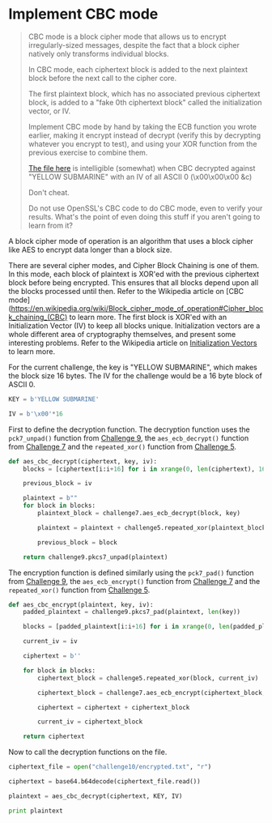 # Implement CBC mode
> CBC mode is a block cipher mode that allows us to encrypt irregularly-sized messages, despite the fact that a block cipher natively only transforms individual blocks.
>
> In CBC mode, each ciphertext block is added to the next plaintext block before the next call to the cipher core.
>
> The first plaintext block, which has no associated previous ciphertext block, is added to a "fake 0th ciphertext block" called the initialization vector, or IV.
>
> Implement CBC mode by hand by taking the ECB function you wrote earlier, making it encrypt instead of decrypt (verify this by decrypting whatever you encrypt to test), and using your XOR function from the previous exercise to combine them.
>
> [The file here](source/challenge10/encrypted.txt) is intelligible (somewhat) when CBC decrypted against "YELLOW SUBMARINE" with an IV of all ASCII 0 (\x00\x00\x00 &c)
>
> Don't cheat.
>
> Do not use OpenSSL's CBC code to do CBC mode, even to verify your results. What's the point of even doing this stuff if you aren't going to learn from it?

A block cipher mode of operation is an algorithm that uses a block cipher like AES to encrypt data longer than a block size.

There are several cipher modes, and Cipher Block Chaining is one of them. In this mode, each block of plaintext is XOR'ed with the previous ciphertext block before being encrypted. This ensures that all blocks depend upon all the blocks processed until then. Refer to the Wikipedia article on [CBC mode](https://en.wikipedia.org/wiki/Block_cipher_mode_of_operation#Cipher_block_chaining_(CBC) to learn more. The first block is XOR'ed with an Initialization Vector (IV) to keep all blocks unique. Initialization vectors are a whole different area of cryptography themselves, and present some interesting problems. Refer to the Wikipedia article on [Initialization Vectors](https://en.wikipedia.org/wiki/Initialization_vector) to learn more.

For the current challenge, the key is "YELLOW SUBMARINE", which makes the block size 16 bytes. The IV for the challenge would be a 16 byte block of ASCII 0.

```python
KEY = b'YELLOW SUBMARINE'

IV = b'\x00'*16
```
First to define the decryption function. The decryption function uses the ```pck7_unpad()``` function from [Challenge 9](Challenge9.md), the ```aes_ecb_decrypt()``` function from [Challenge 7](Challenge7.md) and the ```repeated_xor()``` function from [Challenge 5](Challenge5.md).
```python
def aes_cbc_decrypt(ciphertext, key, iv):
    blocks = [ciphertext[i:i+16] for i in xrange(0, len(ciphertext), 16)]

    previous_block = iv

    plaintext = b""
    for block in blocks:
        plaintext_block = challenge7.aes_ecb_decrypt(block, key)

        plaintext = plaintext + challenge5.repeated_xor(plaintext_block, previous_block)

        previous_block = block

    return challenge9.pkcs7_unpad(plaintext)
```
The encryption function is defined similarly using the ```pck7_pad()``` function from [Challenge 9](Challenge9.md), the ```aes_ecb_encrypt()``` function from [Challenge 7](Challenge7.md) and the ```repeated_xor()``` function from [Challenge 5](Challenge5.md). 
```python
def aes_cbc_encrypt(plaintext, key, iv):
    padded_plaintext = challenge9.pkcs7_pad(plaintext, len(key))

    blocks = [padded_plaintext[i:i+16] for i in xrange(0, len(padded_plaintext), 16)]

    current_iv = iv

    ciphertext = b''

    for block in blocks:
        ciphertext_block = challenge5.repeated_xor(block, current_iv)

        ciphertext_block = challenge7.aes_ecb_encrypt(ciphertext_block, key)

        ciphertext = ciphertext + ciphertext_block

        current_iv = ciphertext_block

    return ciphertext
```

Now to call the decryption functions on the file.
```python
ciphertext_file = open("challenge10/encrypted.txt", "r")

ciphertext = base64.b64decode(ciphertext_file.read())

plaintext = aes_cbc_decrypt(ciphertext, KEY, IV)

print plaintext
```
